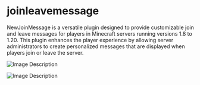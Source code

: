 # joinleavemessage
NewJoinMessage is a versatile plugin designed to provide customizable join and leave messages for players in Minecraft servers running versions 1.8 to 1.20. This plugin enhances the player experience by allowing server administrators to create personalized messages that are displayed when players join or leave the server.



![Image Description](https://i.ibb.co/w5Vg447/Untitled-2.png)









![Image Description](https://i.ibb.co/HDWgTmGC/Untitled-1.png)
